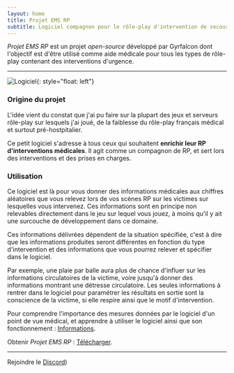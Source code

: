 ```yaml
---
layout: home
title: Projet EMS RP
subtitle: Logiciel compagnon pour le rôle-play d'intervention de secours
---
```


_Projet EMS RP_ est un projet _open-source_ développé par Gyrfalcon dont l'objectif est d'être utilisé comme aide médicale pour tous les types de rôle-play contenant des interventions d'urgence.

-----

![Logiciel](https://ems.gyrfalcon.fr/images/preview2.png){: style="float: left"}


### Origine du projet

L'idée vient du constat que j'ai pu faire sur la plupart des jeux et serveurs rôle-play sur lesquels j'ai joué, de la faiblesse du rôle-play français médical et surtout pré-hostpitalier.

Ce petit logiciel s'adresse à tous ceux qui souhaitent **enrichir leur RP d'interventions médicales**. Il agit comme un compagnon de RP, et sert lors des interventions et des prises en charges. 



### Utilisation

Ce logiciel est là pour vous donner des informations médicales aux chiffres aléatoires que vous relevez lors de vos scènes RP sur les victimes sur lesquelles vous intervenez. Ces informations sont en principe non relevables directement dans le jeu sur lequel vous jouez, à moins qu'il y ait une surcouche de développement dans ce domaine.

Ces informations délivrées dépendent de la situation spécifiée, c'est à dire que les informations produites seront différentes en fonction du type d'intervention et des informations que vous pourrez relever et spécifier dans le logiciel. 

Par exemple, une plaie par balle aura plus de chance d'influer sur les informations circulatoires de la victime, voire jusqu'à donner des informations montrant une détresse circulatoire. Les seules informations à rentrer dans le logiciel pour paramétrer les résultats en sortie sont la conscience de la victime, si elle respire ainsi que le motif d'intervention.

Pour comprendre l'importance des mesures données par le logiciel d'un point de vue médical, et apprendre à utiliser le logiciel ainsi que son fonctionnement : [Informations](https://ems.gyrfalcon.fr/informations).

Obtenir _Projet EMS RP_ : [Télécharger](https://ems.gyrfalcon.fr/download).

-----
Rejoindre le [Discord](https://discord.gg/2K2dzeFSDY))

